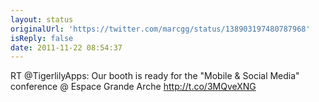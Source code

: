 ```yaml
---
layout: status
originalUrl: 'https://twitter.com/marcgg/status/138903197480787968'
isReply: false
date: 2011-11-22 08:54:37
---
```


RT @TigerlilyApps: Our booth is ready for the "Mobile & Social Media" conference  @ Espace Grande Arche http://t.co/3MQveXNG
